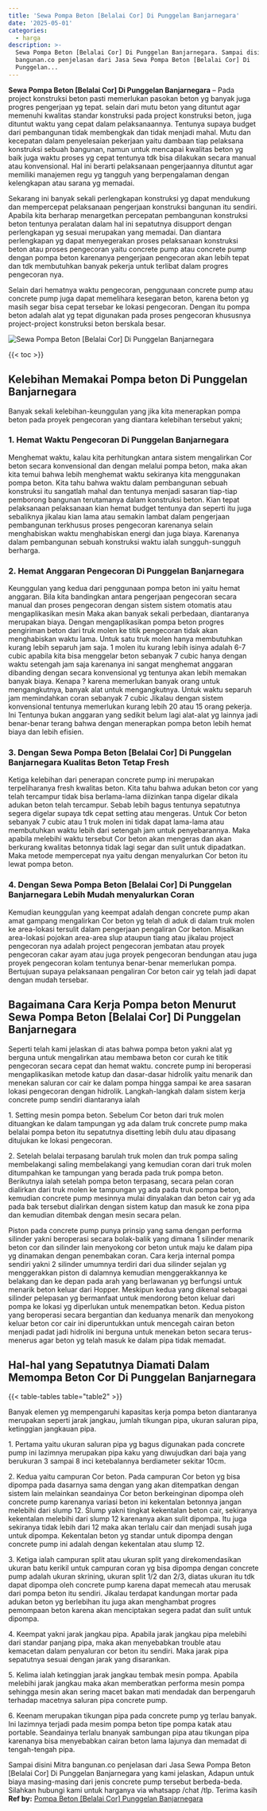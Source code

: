 ```yaml
---
title: 'Sewa Pompa Beton [Belalai Cor] Di Punggelan Banjarnegara'
date: '2025-05-01'
categories:
  - harga
description: >-
  Sewa Pompa Beton [Belalai Cor] Di Punggelan Banjarnegara. Sampai disini Mitra
  bangunan.co penjelasan dari Jasa Sewa Pompa Beton [Belalai Cor] Di
  Punggelan...
---
```


**Sewa Pompa Beton \[Belalai Cor\] Di Punggelan Banjarnegara** – Pada project konstruksi beton pasti memerlukan pasokan beton yg banyak juga progres pengerjaan yg tepat. selain dari mutu beton yang dituntut agar memenuhi kwalitas standar konstruksi pada project konstruksi beton, juga dituntut waktu yang cepat dalam pelaksanaannya. Tentunya supaya budget dari pembangunan tidak membengkak dan tidak menjadi mahal. Mutu dan kecepatan dalam penyelesaian pekerjaan yaitu dambaan tiap pelaksana konstruksi sebuah bangunan, namun untuk mencapai kwalitas beton yg baik juga waktu proses yg cepat tentunya tdk bisa dilakukan secara manual atau konvensional. Hal ini berarti pelaksanaan pengerjaannya dituntut agar memiliki manajemen regu yg tangguh yang berpengalaman dengan kelengkapan atau sarana yg memadai.

Sekarang ini banyak sekali perlengkapan konstruksi yg dapat mendukung dan mempercepat pelaksanaan pengerjaan konstruksi bangunan itu sendiri. Apabila kita berharap menargetkan percepatan pembangunan konstruksi beton tentunya peralatan dalam hal ini sepatutnya disupport dengan perlengkapan yg sesuai merupakan yang memadai. Dan diantara perlengkapan yg dapat menyegerakan proses pelaksanaan konstruksi beton atau proses pengecoran yaitu concrete pump atau concrete pump dengan pompa beton karenanya pengerjaan pengecoran akan lebih tepat dan tdk membutuhkan banyak pekerja untuk terlibat dalam progres pengecoran nya.

Selain dari hematnya waktu pengecoran, penggunaan concrete pump atau concrete pump juga dapat memelihara kesegaran beton, karena beton yg masih segar bisa cepat tersebar ke lokasi pengecoran. Dengan itu pompa beton adalah alat yg tepat digunakan pada proses pengecoran khususnya project-project konstruksi beton berskala besar.

![Sewa Pompa Beton [Belalai Cor] Di Punggelan Banjarnegara](/images/sewa-concrete-pump-05.png)

{{< toc >}}

## Kelebihan Memakai Pompa beton Di Punggelan Banjarnegara

Banyak sekali kelebihan-keunggulan yang jika kita menerapkan pompa beton pada proyek pengecoran yang diantara kelebihan tersebut yakni;

### 1\. Hemat Waktu Pengecoran Di Punggelan Banjarnegara

Menghemat waktu, kalau kita perhitungkan antara sistem mengalirkan Cor beton secara konvensional dan dengan melalui pompa beton, maka akan kita temui bahwa lebih menghemat waktu sekiranya kita menggunakan pompa beton. Kita tahu bahwa waktu dalam pembangunan sebuah konstruksi itu sangatlah mahal dan tentunya menjadi sasaran tiap-tiap pemborong bangunan terutamanya dalam konstruksi beton. Kian tepat pelaksanaan pelaksanaan kian hemat budget tentunya dan seperti itu juga sebaliknya jikalau kian lama atau semakin lambat dalam pengerjaan pembangunan terkhusus proses pengecoran karenanya selain menghabiskan waktu menghabiskan energi dan juga biaya. Karenanya dalam pembangunan sebuah konstruksi waktu ialah sungguh-sungguh berharga.

### 2\. Hemat Anggaran Pengecoran Di Punggelan Banjarnegara

Keunggulan yang kedua dari penggunaan pompa beton ini yaitu hemat anggaran. Bila kita bandingkan antara pengerjaan pengecoran secara manual dan proses pengecoran dengan sistem sistem otomatis atau mengaplikasikan mesin Maka akan banyak sekali perbedaan, diantaranya merupakan biaya. Dengan mengaplikasikan pompa beton progres pengiriman beton dari truk molen ke titik pengecoran tidak akan menghabiskan waktu lama. Untuk satu truk molen hanya membutuhkan kurang lebih separuh jam saja. 1 molen itu kurang lebih isinya adalah 6-7 cubic apabila kita bisa menggelar beton sebanyak 7 cubic hanya dengan waktu setengah jam saja karenanya ini sangat menghemat anggaran dibanding dengan secara konvensional yg tentunya akan lebih memakan banyak biaya. Kenapa ? karena memerlukan banyak orang untuk mengangkutnya, banyak alat untuk mengangkutnya. Untuk waktu separuh jam memindahkan coran sebanyak 7 cubic Jikalau dengan sistem konvensional tentunya memerlukan kurang lebih 20 atau 15 orang pekerja. Ini Tentunya bukan anggaran yang sedikit belum lagi alat-alat yg lainnya jadi benar-benar terang bahwa dengan menerapkan pompa beton lebih hemat biaya dan lebih efisien.

### 3\. Dengan Sewa Pompa Beton \[Belalai Cor\] Di Punggelan Banjarnegara Kualitas Beton Tetap Fresh

Ketiga kelebihan dari penerapan concrete pump ini merupakan terpeliharanya fresh kwalitas beton. Kita tahu bahwa adukan beton cor yang telah tercampur tidak bisa berlama-lama diizinkan tanpa digelar dikala adukan beton telah tercampur. Sebab lebih bagus tentunya sepatutnya segera digelar supaya tdk cepat setting atau mengeras. Untuk Cor beton sebanyak 7 cubic atau 1 truk molen ini tidak dapat lama-lama atau membutuhkan waktu lebih dari setengah jam untuk penyebarannya. Maka apabila melebihi waktu tersebut Cor beton akan mengeras dan akan berkurang kwalitas betonnya tidak lagi segar dan sulit untuk dipadatkan. Maka metode mempercepat nya yaitu dengan menyalurkan Cor beton itu lewat pompa beton.

### 4\. Dengan Sewa Pompa Beton \[Belalai Cor\] Di Punggelan Banjarnegara Lebih Mudah menyalurkan Coran

Kemudian keunggulan yang keempat adalah dengan concrete pump akan amat gampang mengalirkan Cor beton yg telah di aduk di dalam truk molen ke area-lokasi tersulit dalam pengerjaan pengaliran Cor beton. Misalkan area-lokasi pojokan area-area slup ataupun tiang atau jikalau project pengecoran nya adalah project pengecoran jembatan atau proyek pengecoran cakar ayam atau juga proyek pengecoran bendungan atau juga proyek pengecoran kolam tentunya benar-benar memerlukan pompa. Bertujuan supaya pelaksanaan pengaliran Cor beton cair yg telah jadi dapat dengan mudah tersebar.

## Bagaimana Cara Kerja Pompa beton Menurut Sewa Pompa Beton \[Belalai Cor\] Di Punggelan Banjarnegara

Seperti telah kami jelaskan di atas bahwa pompa beton yakni alat yg berguna untuk mengalirkan atau membawa beton cor curah ke titik pengecoran secara cepat dan hemat waktu. concrete pump ini beroperasi mengaplikasikan metode katup dan dasar-dasar hidrolik yaitu menarik dan menekan saluran cor cair ke dalam pompa hingga sampai ke area sasaran lokasi pengecoran dengan hidrolik. Langkah-langkah dalam sistem kerja concrete pump sendiri diantaranya ialah

1\. Setting mesin pompa beton. Sebelum Cor beton dari truk molen dituangkan ke dalam tampungan yg ada dalam truk concrete pump maka belalai pompa beton itu sepatutnya disetting lebih dulu atau dipasang ditujukan ke lokasi pengecoran.

2\. Setelah belalai terpasang barulah truk molen dan truk pompa saling membelakangi saling membelakangi yang kemudian coran dari truk molen ditumpahkan ke tampungan yang berada pada truk pompa beton. Berikutnya ialah setelah pompa beton terpasang, secara pelan coran dialirkan dari truk molen ke tampungan yg ada pada truk pompa beton, kemudian concrete pump mesinnya mulai dinyalakan dan beton cair yg ada pada bak tersebut dialirkan dengan sistem katup dan masuk ke zona pipa dan kemudian ditembak dengan mesin secara pelan.

Piston pada concrete pump punya prinsip yang sama dengan performa silinder yakni beroperasi secara bolak-balik yang dimana 1 silinder menarik beton cor dan silinder lain menyokong cor beton untuk maju ke dalam pipa yg dinamakan dengan penembakan coran. Cara kerja internal pompa sendiri yakni 2 silinder umumnya terdiri dari dua silinder sejalan yg menggerakkan piston di dalamnya kemudian menggerakkannya ke belakang dan ke depan pada arah yang berlawanan yg berfungsi untuk menarik beton keluar dari Hopper. Meskipun kedua yang dikenal sebagai silinder pelepasan yg bermanfaat untuk mendorong beton keluar dari pompa ke lokasi yg diperlukan untuk menempatkan beton. Kedua piston yang beroperasi secara bergantian dan keduanya menarik dan menyokong keluar beton cor cair ini diperuntukkan untuk mencegah cairan beton menjadi padat jadi hidrolik ini berguna untuk menekan beton secara terus-menerus agar beton yg telah masuk ke dalam pipa tidak memadat.

## Hal-hal yang Sepatutnya Diamati Dalam Memompa Beton Cor Di Punggelan Banjarnegara

{{< table-tables table="table2" >}}

Banyak elemen yg mempengaruhi kapasitas kerja pompa beton diantaranya merupakan seperti jarak jangkau, jumlah tikungan pipa, ukuran saluran pipa, ketinggian jangkauan pipa.

1\. Pertama yaitu ukuran saluran pipa yg bagus digunakan pada concrete pump ini lazimnya merupakan pipa kaku yang diwujudkan dari baja yang berukuran 3 sampai 8 inci ketebalannya berdiameter sekitar 10cm.

2\. Kedua yaitu campuran Cor beton. Pada campuran Cor beton yg bisa dipompa pada dasarnya sama dengan yang akan ditempatkan dengan sistem lain melainkan seandainya Cor beton berkeinginan dipompa oleh concrete pump karenanya variasi beton ini kekentalan betonnya jangan melebihi dari slump 12. Slump yakni tingkat kekentalan beton cair, sekiranya kekentalan melebihi dari slump 12 karenanya akan sulit dipompa. Itu juga sekiranya tidak lebih dari 12 maka akan terlalu cair dan menjadi susah juga untuk dipompa. Kekentalan beton yg standar untuk dipompa dengan concrete pump ini adalah dengan kekentalan atau slump 12.

3\. Ketiga ialah campuran split atau ukuran split yang direkomendasikan ukuran batu kerikil untuk campuran coran yg bisa dipompa dengan concrete pump adalah ukuran skrining, ukuran split 1/2 dan 2/3, diatas ukuran itu tdk dapat dipompa oleh concrete pump karena dapat memecah atau merusak dari pompa beton itu sendiri. Jikalau terdapat kandungan mortar pada adukan beton yg berlebihan itu juga akan menghambat progres pemompaan beton karena akan menciptakan segera padat dan sulit untuk dipompa.

4\. Keempat yakni jarak jangkau pipa. Apabila jarak jangkau pipa melebihi dari standar panjang pipa, maka akan menyebabkan trouble atau kemacetan dalam penyaluran cor beton itu sendiri. Maka jarak pipa sepatutnya sesuai dengan jarak yang disarankan.

5\. Kelima ialah ketinggian jarak jangkau tembak mesin pompa. Apabila melebihi jarak jangkau maka akan memberatkan performa mesin pompa sehingga mesin akan sering macet bakan mati mendadak dan berpengaruh terhadap macetnya saluran pipa concrete pump.

6\. Keenam merupakan tikungan pipa pada concrete pump yg terlau banyak. Ini lazimnya terjadi pada mesim pompa beton tipe pompa katak atau portable. Seandainya terlalu bnanyak sambungan pipa atau tikungan pipa karenanya bisa menyebabkan cairan beton lama lajunya dan memadat di tengah-tengah pipa.

Sampai disini Mitra bangunan.co penjelasan dari Jasa Sewa Pompa Beton \[Belalai Cor\] Di Punggelan Banjarnegara yang kami jelaskan, Adapun untuk biaya masing-masing dari jenis concrete pump tersebut berbeda-beda. Silahkan hubungi kami untuk harganya via whatsapp /chat /tlp. Terima kasih
**Ref by:** [Pompa Beton [Belalai Cor] Punggelan Banjarnegara](https://id.wikipedia.org/wiki/Pompa)
